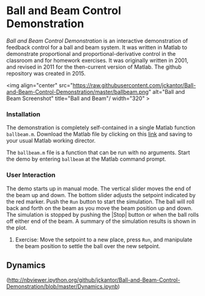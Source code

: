 Ball and Beam Control Demonstration
===================================

*Ball and Beam Control Demonstration* is an interactive demonstration of feedback control for a ball and beam system. It was written in Matlab to demonstrate proportional and proportional-derivative control in the classroom and for homework exercises. It was originally written in 2001, and revised in 2011 for the then-current version of Matlab. The github repository was created in 2015.

<img align="center" src="https://raw.githubusercontent.com/jckantor/Ball-and-Beam-Control-Demonstration/master/ballbeam.png" alt="Ball and Beam Screenshot" title="Ball and Beam"/ width="320"  >

### Installation

The demonstration is completely self-contained in a single Matlab function `ballbeam.m`. Download the Matlab file by clicking on this [link](https://raw.githubusercontent.com/jckantor/Ball-and-Beam-Control-Demonstration/master/ballbeam.m) and saving to your usual Matlab working director.

The `ballbeam.m` file is a function that can be run with no arguments. Start the demo by entering `ballbeam` at the Matlab command prompt.


### User Interaction

The demo starts up in manual mode. The vertical slider moves the end of the beam up and down. The bottom slider adjusts the setpoint indicated by the red marker. Push the `Run` button to start the simulation. The ball will roll back and forth on the beam as you move the beam position up and down. The simulation is stopped by pushing the |Stop| button or when the ball rolls off either end of the beam. A summary of the simulation results is shown in the plot.

1. Exercise: Move the setpoint to a new place, press `Run`, and manipulate the beam position to settle the ball over the new setpoint.

## Dynamics
 
 (http://nbviewer.ipython.org/github/jckantor/Ball-and-Beam-Control-Demonstration/blob/master/Dynamics.ipynb)
